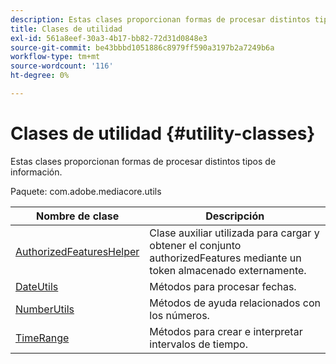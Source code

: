 ```yaml
---
description: Estas clases proporcionan formas de procesar distintos tipos de información.
title: Clases de utilidad
exl-id: 561a8eef-30a3-4b17-bb82-72d31d0848e3
source-git-commit: be43bbbd1051886c8979ff590a3197b2a7249b6a
workflow-type: tm+mt
source-wordcount: '116'
ht-degree: 0%

---
```


# Clases de utilidad {#utility-classes}

Estas clases proporcionan formas de procesar distintos tipos de información.

Paquete: com.adobe.mediacore.utils

<!-- 

Comment Type: draft
(https://help.adobe.com/en_US/primetime/api/psdk/asdoc-dhls_1.4/com/adobe/mediacore/utils/package-summary.html)

-->

| Nombre de clase | Descripción |
|---|---|
| [AuthorizedFeaturesHelper](https://help.adobe.com/en_US/primetime/api/psdk/asdoc-dhls_1.4/com/adobe/mediacore/utils/AuthorizedFeaturesHelper.html) | Clase auxiliar utilizada para cargar y obtener el conjunto authorizedFeatures mediante un token almacenado externamente. |
| [DateUtils](https://help.adobe.com/en_US/primetime/api/psdk/asdoc-dhls_1.4/com/adobe/mediacore/utils/DateUtils.html) | Métodos para procesar fechas. |
| [NumberUtils](https://help.adobe.com/en_US/primetime/api/psdk/asdoc-dhls_1.4/com/adobe/mediacore/utils/NumberUtils.html) | Métodos de ayuda relacionados con los números. |
| [TimeRange](https://help.adobe.com/en_US/primetime/api/psdk/javadoc_1.4/com/adobe/mediacore/utils/TimeRange.html) | Métodos para crear e interpretar intervalos de tiempo. |
